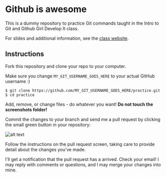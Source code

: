 # Github is awesome

This is a dummy repository to practice Git commands taught in the Intro to Git and Github Girl Develop It class.

For slides and additional information, see the [class website](http://feministy.github.io/gdi-core-git-github).

## Instructions

Fork this repository and clone your repo to your computer.

Make sure you change `MY_GIT_USERNAME_GOES_HERE` to your actual GitHub username :)

```
$ git clone https://github.com/MY_GIT_USERNAME_GOES_HERE/practice.git
$ cd practice
```

Add, remove, or change files - do whatever you want! **Do not touch the screenshots folder!**

Commit the changes to your branch and send me a pull request by clicking the small green button in your repository:

![alt text](https://github.com/feministy/practice/raw/master/screenshots/pull.png "Pull request button")

Follow the instructions on the pull request screen, taking care to provide detail about the changes you've made.

I'll get a notification that the pull request has a arrived. Check your email! I may reply with comments or questions, and I may merge your changes into mine.
